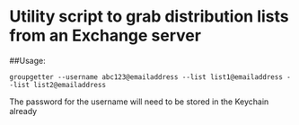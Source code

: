 # Utility script to grab distribution lists from an Exchange server

##Usage:
```
groupgetter --username abc123@emailaddress --list list1@emailaddress --list list2@emailaddress
```

The password for the username will need to be stored in the Keychain already